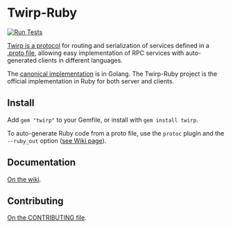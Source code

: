 # Twirp-Ruby

[![Run Tests](https://github.com/twitchtv/twirp-ruby/actions/workflows/tests.yml/badge.svg)](https://github.com/twitchtv/twirp-ruby/actions/workflows/tests.yml)

[Twirp is a protocol](https://twitchtv.github.io/twirp/docs/spec_v5.html) for routing and serialization of services defined in a [.proto file](https://developers.google.com/protocol-buffers/docs/proto3), allowing easy implementation of RPC services with auto-generated clients in different languages.

The [canonical implementation](https://github.com/twitchtv/twirp) is in Golang. The Twirp-Ruby project is the official implementation in Ruby for both server and clients.


## Install

Add `gem "twirp"` to your Gemfile, or install with `gem install twirp`.

To auto-generate Ruby code from a proto file, use the `protoc` plugin and the `--ruby_out` option ([see Wiki page](https://github.com/twitchtv/twirp-ruby/wiki/Code-Generation)).


## Documentation

[On the wiki](https://github.com/twitchtv/twirp-ruby/wiki).


## Contributing

[On the CONTRIBUTING file](CONTRIBUTING.md).

